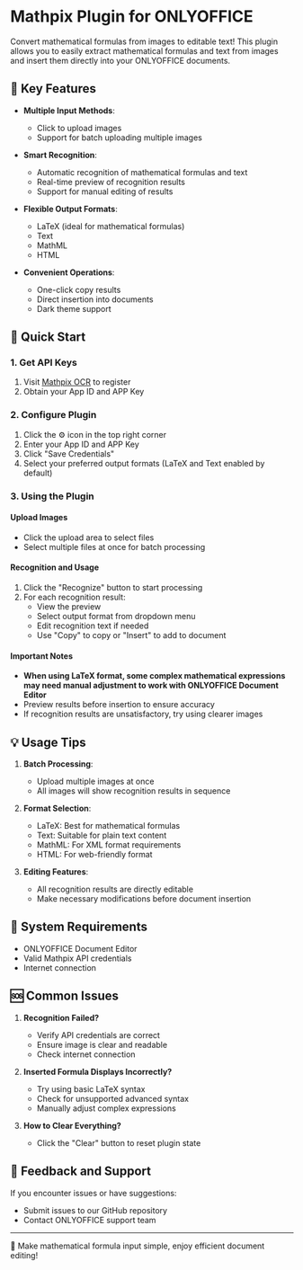 # Mathpix Plugin for ONLYOFFICE

Convert mathematical formulas from images to editable text! This plugin allows you to easily extract mathematical formulas and text from images and insert them directly into your ONLYOFFICE documents.

## 🌟 Key Features

- **Multiple Input Methods**:
  - Click to upload images
  - Support for batch uploading multiple images

- **Smart Recognition**:
  - Automatic recognition of mathematical formulas and text
  - Real-time preview of recognition results
  - Support for manual editing of results

- **Flexible Output Formats**:
  - LaTeX (ideal for mathematical formulas)
  - Text
  - MathML
  - HTML

- **Convenient Operations**:
  - One-click copy results
  - Direct insertion into documents
  - Dark theme support

## 🚀 Quick Start

### 1. Get API Keys
1. Visit [Mathpix OCR](https://mathpix.com/ocr) to register
2. Obtain your App ID and APP Key

### 2. Configure Plugin
1. Click the ⚙️ icon in the top right corner
2. Enter your App ID and APP Key
3. Click "Save Credentials"
4. Select your preferred output formats (LaTeX and Text enabled by default)

### 3. Using the Plugin

#### Upload Images
- Click the upload area to select files
- Select multiple files at once for batch processing

#### Recognition and Usage
1. Click the "Recognize" button to start processing
2. For each recognition result:
   - View the preview
   - Select output format from dropdown menu
   - Edit recognition text if needed
   - Use "Copy" to copy or "Insert" to add to document

#### Important Notes
- **When using LaTeX format, some complex mathematical expressions may need manual adjustment to work with ONLYOFFICE Document Editor**
- Preview results before insertion to ensure accuracy
- If recognition results are unsatisfactory, try using clearer images

## 💡 Usage Tips

1. **Batch Processing**:
   - Upload multiple images at once
   - All images will show recognition results in sequence

2. **Format Selection**:
   - LaTeX: Best for mathematical formulas
   - Text: Suitable for plain text content
   - MathML: For XML format requirements
   - HTML: For web-friendly format

3. **Editing Features**:
   - All recognition results are directly editable
   - Make necessary modifications before document insertion

## 🔧 System Requirements

- ONLYOFFICE Document Editor
- Valid Mathpix API credentials
- Internet connection

## 🆘 Common Issues

1. **Recognition Failed?**
   - Verify API credentials are correct
   - Ensure image is clear and readable
   - Check internet connection

2. **Inserted Formula Displays Incorrectly?**
   - Try using basic LaTeX syntax
   - Check for unsupported advanced syntax
   - Manually adjust complex expressions

3. **How to Clear Everything?**
   - Click the "Clear" button to reset plugin state

## 📝 Feedback and Support

If you encounter issues or have suggestions:
- Submit issues to our GitHub repository
- Contact ONLYOFFICE support team

---

💪 Make mathematical formula input simple, enjoy efficient document editing!